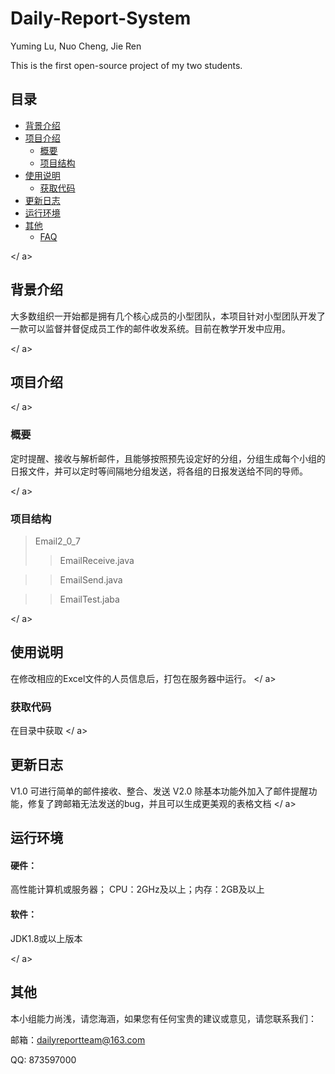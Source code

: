 # Daily-Report-System
Yuming Lu, Nuo Cheng, Jie Ren

This is the first open-source project of my two students.

## 目录
* [背景介绍](#背景介绍)
* [项目介绍](#项目介绍)
  * [概要](#概要)
  * [项目结构](#结构介绍)
* [使用说明](#使用说明)
  * [获取代码](#获取代码)
* [更新日志](#更新日志)
* [运行环境](#运行环境)
* [其他](#其他)
  * [FAQ](#FAQ)



<a name="背景介绍"></ a>
## 背景介绍
大多数组织一开始都是拥有几个核心成员的小型团队，本项目针对小型团队开发了一款可以监督并督促成员工作的邮件收发系统。目前在教学开发中应用。

<a name="项目介绍"></ a>
## 项目介绍

<a name="概要"></ a>
### 概要
定时提醒、接收与解析邮件，且能够按照预先设定好的分组，分组生成每个小组的日报文件，并可以定时等间隔地分组发送，将各组的日报发送给不同的导师。

<a name="项目结构"></ a>
### 项目结构

>Email2_0_7
>>EmailReceive.java

>>EmailSend.java

>>EmailTest.jaba

<a name="使用说明"></ a>
## 使用说明
 
 在修改相应的Excel文件的人员信息后，打包在服务器中运行。
<a name="获取代码"></ a>
### 获取代码
在目录中获取
<a name="更新日志"></ a>
## 更新日志

V1.0 可进行简单的邮件接收、整合、发送
V2.0 除基本功能外加入了邮件提醒功能，修复了跨邮箱无法发送的bug，并且可以生成更美观的表格文档
<a name="运行环境"></ a>
## 运行环境

#### 硬件：

高性能计算机或服务器； CPU：2GHz及以上；内存：2GB及以上
#### 软件：

JDK1.8或以上版本

<a name="其他"></ a>
## 其他

本小组能力尚浅，请您海涵，如果您有任何宝贵的建议或意见，请您联系我们：

邮箱：<dailyreportteam@163.com>

QQ:   873597000
